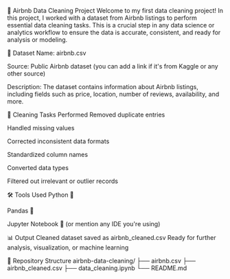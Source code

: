 🧹 Airbnb Data Cleaning Project
Welcome to my first data cleaning project! In this project, I worked with a dataset from Airbnb listings to perform essential data cleaning tasks. This is a crucial step in any data science or analytics workflow to ensure the data is accurate, consistent, and ready for analysis or modeling.

📂 Dataset
Name: airbnb.csv

Source: Public Airbnb dataset (you can add a link if it's from Kaggle or any other source)

Description: The dataset contains information about Airbnb listings, including fields such as price, location, number of reviews, availability, and more.

🧽 Cleaning Tasks Performed
Removed duplicate entries

Handled missing values

Corrected inconsistent data formats

Standardized column names

Converted data types

Filtered out irrelevant or outlier records

🛠️ Tools Used
Python 🐍

Pandas 🐼

Jupyter Notebook 📓 (or mention any IDE you're using)

📊 Output
Cleaned dataset saved as airbnb_cleaned.csv
Ready for further analysis, visualization, or machine learning

📁 Repository Structure
airbnb-data-cleaning/
├── airbnb.csv
├── airbnb_cleaned.csv
├── data_cleaning.ipynb
└── README.md


